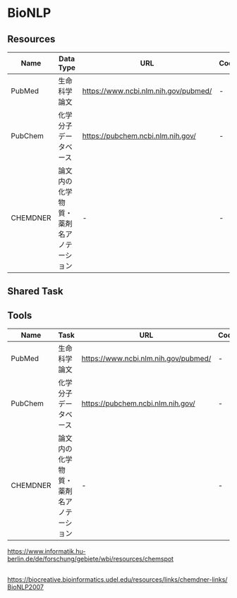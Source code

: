 # BioNLP


## Resources
|Name|Data Type|URL|Code|
----|----|----|----
| PubMed | 生命科学論文 | https://www.ncbi.nlm.nih.gov/pubmed/ | - |
| PubChem | 化学分子データベース | https://pubchem.ncbi.nlm.nih.gov/ | - |
| CHEMDNER | 論文内の化学物質・薬剤名アノテーション | - | - |

## Shared Task


## Tools
|Name|Task|URL|Code|
----|----|----|----
| PubMed | 生命科学論文 | https://www.ncbi.nlm.nih.gov/pubmed/ | - |
| PubChem | 化学分子データベース | https://pubchem.ncbi.nlm.nih.gov/ | - |
| CHEMDNER | 論文内の化学物質・薬剤名アノテーション | - | - |

https://www.informatik.hu-berlin.de/de/forschung/gebiete/wbi/resources/chemspot


## 
https://biocreative.bioinformatics.udel.edu/resources/links/chemdner-links/
[BioNLP2007](http://compbio.ucdenver.edu/BioNLP2007/index.shtml)
